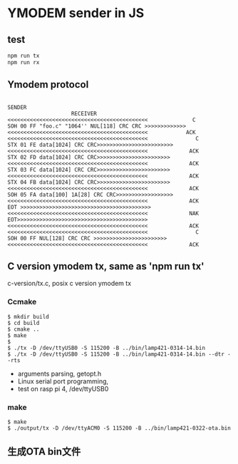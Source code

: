 # YMODEM sender in JS
## test

```js
npm run tx
npm run rx

```

## Ymodem protocol

```

SENDER                                                                                    RECEIVER 
<<<<<<<<<<<<<<<<<<<<<<<<<<<<<<<<<<<<<<<<<<<<              C
SOH 00 FF "foo.c" "1064'' NUL[118] CRC CRC >>>>>>>>>>>>>
<<<<<<<<<<<<<<<<<<<<<<<<<<<<<<<<<<<<<<<<<<<<            ACK
<<<<<<<<<<<<<<<<<<<<<<<<<<<<<<<<<<<<<<<<<<<<               C
STX 01 FE data[1024] CRC CRC>>>>>>>>>>>>>>>>>>>>>>>> 
<<<<<<<<<<<<<<<<<<<<<<<<<<<<<<<<<<<<<<<<<<<<             ACK
STX 02 FD data[1024] CRC CRC>>>>>>>>>>>>>>>>>>>>>>>
<<<<<<<<<<<<<<<<<<<<<<<<<<<<<<<<<<<<<<<<<<<<             ACK
STX 03 FC data[1024] CRC CRC>>>>>>>>>>>>>>>>>>>>>>>
<<<<<<<<<<<<<<<<<<<<<<<<<<<<<<<<<<<<<<<<<<<<             ACK
STX 04 FB data[1024] CRC CRC>>>>>>>>>>>>>>>>>>>>>>>
<<<<<<<<<<<<<<<<<<<<<<<<<<<<<<<<<<<<<<<<<<<<             ACK
SOH 05 FA data[100] 1A[28] CRC CRC>>>>>>>>>>>>>>>>>>
<<<<<<<<<<<<<<<<<<<<<<<<<<<<<<<<<<<<<<<<<<<<             ACK
EOT >>>>>>>>>>>>>>>>>>>>>>>>>>>>>>>>>>>>>>>>>
<<<<<<<<<<<<<<<<<<<<<<<<<<<<<<<<<<<<<<<<<<<<             NAK
EOT>>>>>>>>>>>>>>>>>>>>>>>>>>>>>>>>>>>>>>>>>
<<<<<<<<<<<<<<<<<<<<<<<<<<<<<<<<<<<<<<<<<<<<             ACK
<<<<<<<<<<<<<<<<<<<<<<<<<<<<<<<<<<<<<<<<<<<<               C
SOH 00 FF NUL[128] CRC CRC >>>>>>>>>>>>>>>>>>>>>>>
<<<<<<<<<<<<<<<<<<<<<<<<<<<<<<<<<<<<<<<<<<<<             ACK
```

## C version ymodem tx, same as 'npm run tx'
c-version/tx.c, posix c version ymodem tx

### Ccmake
```shell
$ mkdir build
$ cd build
$ cmake ..
$ make
$ 
$ ./tx -D /dev/ttyUSB0 -S 115200 -B ../bin/lamp421-0314-14.bin 
$ ./tx -D /dev/ttyUSB0 -S 115200 -B ../bin/lamp421-0314-14.bin --dtr --rts

```

* arguments parsing, getopt.h
* Linux serial port programming, 
* test on rasp pi 4, /dev/ttyUSB0


### make

```
$ make
$ ./output/tx -D /dev/ttyACM0 -S 115200 -B ../bin/lamp421-0322-ota.bin
```


## 生成OTA bin文件

